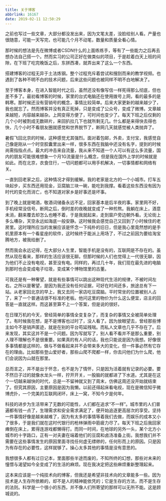 ```yaml
---
title: 关于博客
abbrlink: 16167
date: 2019-02-11 12:50:29
---
```


之前也写过一些文章，大部分都没发出来，因为文笔太差，没脸给别人看。产量也很随意，可能一天写完，也可能几个月不动笔，数量和质量全看心情。

那时候的想法是先在微博或者CSDN什么的上面练练手，等有了一些能力之后再去想办法自己搭一个。然而实习的公司正好在做类似的项目，于是趁着白天上班的间隙，在下班了吃完晚饭之后，东拼西凑，就弄出来了这么一个东西。

搭建博客的过程无异于土法炼钢。整个过程充斥着尝试和搜刮而来的教学视频。也遇到了各种不明不白的技术问题，后来这些问题也被同样不明不白地解决了。

至于博客本身，在进入智能时代之后，虽然还没有像写信一样死得那么彻底，但也差不多了。最初看博客的时候，家里的台式电脑还在使用拨号上网，看的最多的是韩寒。那时候还没有营销号的概念，事情比较简单。后来大家更新的越来越少了，我也就忘了。然而博客并没有真正死掉，只是变成了公众号，变成了微博。文章越来越短，内容越来越杂。上网变得方便了，可时间也变少了。每天下班之后仅剩的几个小时被割成无数碎片，来回扒拉几下也就所剩无几。什么都是来得快去得也快，几个小时不看朋友圈就感觉和世界脱节了，断网几天就感觉被人类抛弃了。

暑假飞回北京的时候，这种感觉尤其强烈。面对着包邮，外卖，支付宝，我感觉自己像是刚从一个时空胶囊里出来一样，很多东西在我脑中还没有名字，提到的时候尚需指指点点。最大的冲击来自流量，我从来不知道一个人可以有这么多流量，国内的朋友可能很难想象一个月1G流量是什么概念，但是我在国外上学的时候就是如此。而在北京，衣食住行，一切问题都可以用手机解决，一切事情都和网络有关。

一直到回老家之后，这种情况才得到缓解。我的老家是北方的一个小城市。打车五块起步，买东西还用现金，豆腐脑三块一碗，能吃到我撑。看着这些东西没有因为时代的变化而消亡，也不知道对家乡是好事还是坏事。

到了晚上就是喝酒，敬酒词储备永远不足，回家基本是后半夜的事。家里网不好，手机经常没信号。断网之后，倒时差的夜晚就变成了一种煎熬。我躺在床上，酒意未消，翻来覆去却怎么也睡不着，于是我就起来，走到窗户旁边朝外看。无论街上多么嘈杂，天空永远如海底一般安静。这时候我会感觉自己又回到了小时候住的老房里。这时理所应当的发展应该是怀念一下纯朴的旧日，但是我心里竟然想的是手机里原本有一个看星座的软件，这时候终于能派上用场了，不过之前因为要给淘宝腾地方，被我给删了。

然而我会永远记得，在大部分人生里，智能手机是没有的，互联网是不存在的。虽然从现在看来，那样的生活应该很无聊。但那时候的人们也觉得上一代很无聊，因为他们不止没有电视，甚至没有电。同样的，再过几十年，我们现在最先进的电脑到那时也会变成电子垃圾，变成某个博物馆里的古董。

可我还是有一种奢望，就是有些事情可以跳出这种现代生活的规律，不被时间左右。之所以是奢望，是因为我还没有任何证据，可好在时间还多，旅途总有下一站。从老家回北京的早上，我又去同一家店吃豆腐脑。平时常坐的位置被别人占了，来了一个普通话很不标准的老板。他问这里的物价为什么这么便宜，店主的回答是一直就这样。而这甚至算不上一个答案，但是说的很好。

在日理万机的今天，曾经简单的事情全变复杂了，而复杂的事情又全被简单处理了。有时候我在想，是不是博客也过时了，没人看了。因为放眼望去，曾经那些博主如今不是销声匿迹，就是在别的平台苟延残喘。而私人文章也几乎不存在了。后来发现，其实这并不是一个问题。因为写就写了，别人看不看并不是那么重要，别人理不理解也不是很重要。如果真的有人问的话，我也只能说是因为我想。好像很多事情都是这样的，做与不做看起来并不会带来多大的变化，但一件事必然有它存在的理由。比如那些登山爱好者，那些山爬不爬都一样，你去问他们为什么爬，他们会说因为山就在那里。

总而言之，并不是出于怀念，也不是为了情怀，只是因为活着就有记录的必要。要不然日子过的就像水龙头一样，拧开开关，一股脑的就都进了下水道。尤其是在这个一切越来越快的时代，总是一不留神就又到了周末，仿佛这周还没开始就结束了。但究其原因，主要原因是因为我懒。以前还得起床看电视，现在是微信知乎微博虎扑，一个完美的互联网闭环，床上一窝，不知今夕是何年。

科技的进步为生活带来了无数的可能性，人们都在追求“不一样”。城市里的人们普遍都有钱一点了，生理需求和安全需求满足了，便开始追逐更高层次的享受。坚持一件事情好像是越来越难了，因为有太多的事情等着我们去做，而娱乐的成本又小了很多，于是我们就在这时代银行的枪林弹雨中筋疲力尽了。每天下班之后我回家瘫倒在床上，累得连游戏都懒得打。而同一时间，在地球的另外一头，某个北方小城市的十字路口，正有一对夫妻在端着他们的豆腐和卤汤准备上街。我想我们并不需要在这些事情发生的原因里面寻找任何虚无缥缈的，任何形而上的原因。只是因为有存在的必要性，这样就够了。操心太多其他的事情是没有意思的。

我想很多人都有过日记本，里面那些半途而废的，不知所终的幻想，那些对未来的憧憬与渴望如今全变成了的生活的麻烦。现在我决定把这些麻烦重新整理起来。

这本来应该是一个纯技术向的博客，但我还是希望非技术向的文章能多一些。因为技术是人生存所依赖的，却不是人的精神能依凭的；它是生存的方法，而不是生存的法则。科学是一个很小的东西，并不像人们所寄望的那样可以无所不能。这是顾城说的。